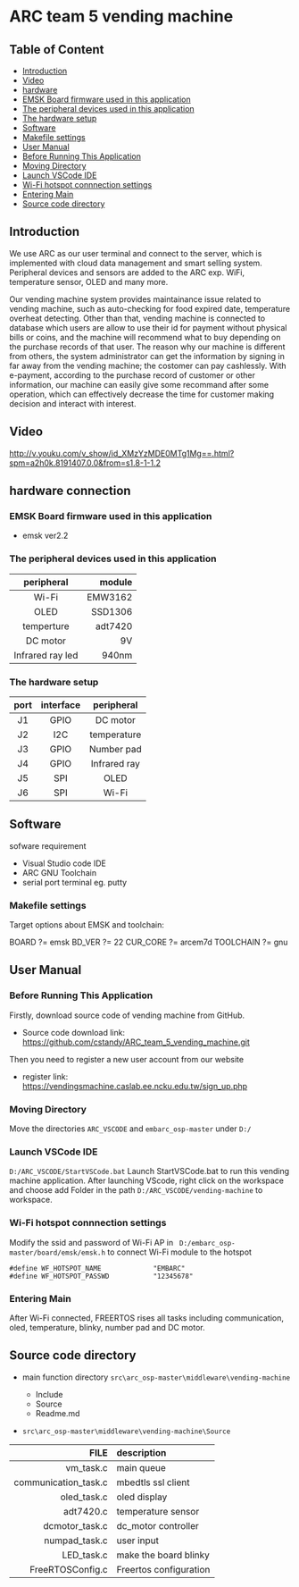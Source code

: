 # ARC team 5 vending machine

## Table of Content

* [Introduction](#Introcution)
* [Video](#video)
* [hardware](#hardware)
* [EMSK Board firmware used in this application](#firmware)
* [The peripheral devices used in this application](#peripheral)
* [The hardware setup](#setup)
* [Software](#software)
* [Makefile settings](#makefile)
* [User Manual](#usermanual)
* [Before Running This Application](#before)
* [Moving Directory](#moving)
* [Launch VSCode IDE](#vscode)
* [Wi-Fi hotspot connnection settings](#wifi)
* [Entering Main](#main)
* [Source code directory](#sourcecode)

## Introduction <div id='introduction'/>
We use ARC as our user terminal and connect to the server, which is implemented with cloud data management and smart selling system. Peripheral devices and sensors are added to the ARC exp. WiFi, temperature sensor, OLED and many more.

Our vending machine system provides maintainance issue related to vending machine, such as auto-checking for food expired date, temperature overheat detecting. Other than that, vending machine is connected to database which users are allow to use their id for payment without physical bills or coins, and the machine will recommend what to buy depending on the purchase records of that user. The reason why our machine is different from others, the system administrator can get the information by signing in far away from the vending machine; the costomer can pay cashlessly. With e-payment, according to the purchase record of customer or other information, our machine can easily give some recommand after some operation, which can effectively decrease the time for customer making decision and interact with interest.

## Video <div id='video'/>
http://v.youku.com/v_show/id_XMzYzMDE0MTg1Mg==.html?spm=a2h0k.8191407.0.0&from=s1.8-1-1.2

## hardware connection <div id='hardware'/>
### EMSK Board firmware used in this application <div id='firmware'/>
* emsk ver2.2

### The peripheral devices used in this application <div id='peripheral'/>

| peripheral       | module  |
| :--------------: | ------: |
| Wi-Fi            | EMW3162 |
| OLED             | SSD1306 |
| temperture       | adt7420 |
| DC motor	       | 9V      |
| Infrared ray led | 940nm   |

### The hardware setup <div id='setup'/>

| port | interface | peripheral   |
| :--: | :-------: | :----------: |
| J1   | GPIO      | DC motor     |
| J2   | I2C       | temperature  |
| J3   | GPIO      | Number pad   |
| J4   | GPIO      | Infrared ray |
| J5   | SPI       | OLED         |
| J6   | SPI       | Wi-Fi        |

## Software <div id='software'/>
sofware requirement
* Visual Studio code IDE
* ARC GNU Toolchain
* serial port terminal eg. putty

### Makefile settings <div id='makefile'/>
Target options about EMSK and toolchain:

BOARD ?= emsk
BD_VER ?= 22
CUR_CORE ?= arcem7d
TOOLCHAIN ?= gnu

## User Manual <div id='usermanual'/>
### Before Running This Application <div id='before'/>
Firstly, download source code of vending machine from GitHub.
* Source code download link: https://github.com/cstandy/ARC_team_5_vending_machine.git

Then you need to register a new user account from our website 
* register link: https://vendingsmachine.caslab.ee.ncku.edu.tw/sign_up.php

### Moving Directory <div id='moving'/>
Move the directories ```ARC_VSCODE``` and ```embarc_osp-master``` under ```D:/```

### Launch VSCode IDE <div id='vscode'/>

```D:/ARC_VSCODE/StartVSCode.bat```
Launch StartVSCode.bat to run this vending machine application. After launching VScode, right click on the workspace and choose add Folder in the path ```D:/ARC_VSCODE/vending-machine``` to workspace. 

### Wi-Fi hotspot connnection settings <div id='wifi'/>
Modify the ssid and password of Wi-Fi AP in ``` D:/embarc_osp-master/board/emsk/emsk.h``` to connect Wi-Fi module to the hotspot

```clike=137
#define WF_HOTSPOT_NAME             "EMBARC"
#define WF_HOTSPOT_PASSWD           "12345678"
```

### Entering Main <div id='main'/>
After Wi-Fi connected, FREERTOS rises all tasks including communication, oled, temperature, blinky, number pad and DC motor.

## Source code directory <div id='sourcecode'/>

* main function directory ```src\arc_osp-master\middleware\vending-machine```
	* Include
	* Source
	* Readme.md

* ```src\arc_osp-master\middleware\vending-machine\Source```

| FILE                 | description            |
| -------------------: | :--------------------- |
| vm_task.c            | main queue             |
| communication_task.c | mbedtls ssl client     |
| oled_task.c          | oled display           |
| adt7420.c            | temperature sensor     |
| dcmotor_task.c       | dc_motor controller    |
| numpad_task.c        | user input             |
| LED_task.c           | make the board blinky  |
| FreeRTOSConfig.c     | Freertos configuration |

